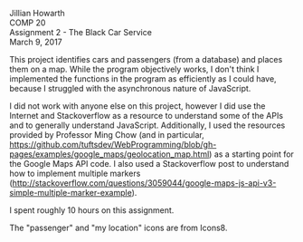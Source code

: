 Jillian Howarth  
COMP 20  
Assignment 2 - The Black Car Service  
March 9, 2017  

This project identifies cars and passengers (from a database) and places them on a map. While the program objectively works, I don't think I implemented the functions in the program as efficiently as I could have, because I struggled with the asynchronous nature of JavaScript. 

I did not work with anyone else on this project, however I did use the Internet and Stackoverflow as a resource to understand some of the APIs and to generally understand JavaScript. Additionally, I used the resources provided by Professor Ming Chow (and in particular, https://github.com/tuftsdev/WebProgramming/blob/gh-pages/examples/google_maps/geolocation_map.html) as a starting point for the Google Maps API code. I also used a Stackoverflow post to understand how to implement multiple markers (http://stackoverflow.com/questions/3059044/google-maps-js-api-v3-simple-multiple-marker-example).

I spent roughly 10 hours on this assignment.

The "passenger" and "my location" icons are from Icons8.